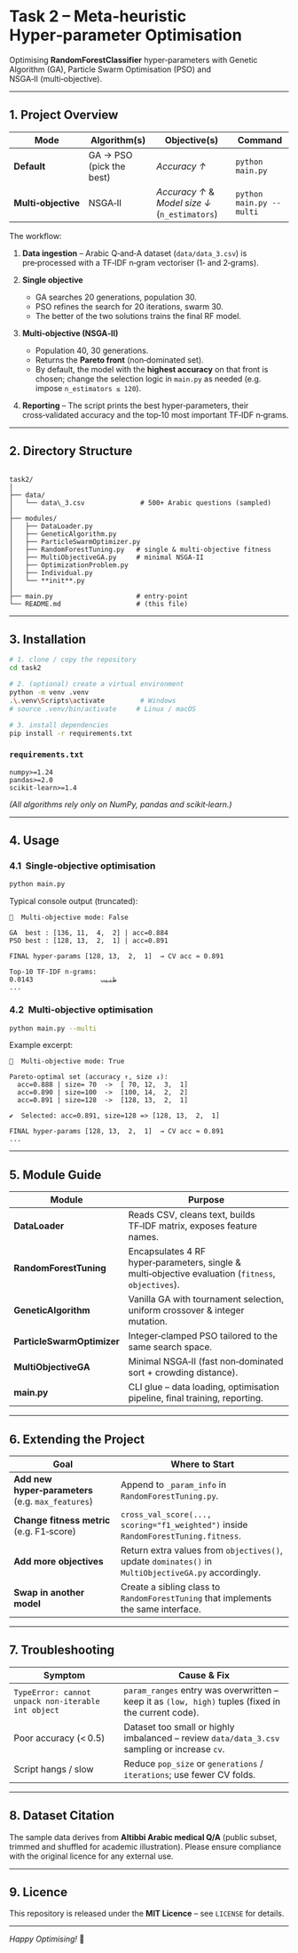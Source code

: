 # Task 2 – Meta‑heuristic Hyper‑parameter Optimisation  
Optimising **RandomForestClassifier** hyper‑parameters with Genetic
Algorithm (GA), Particle Swarm Optimisation (PSO) and
NSGA‑II (multi‑objective).

---

## 1. Project Overview

| Mode | Algorithm(s) | Objective(s) | Command |
|------|--------------|--------------|---------|
| **Default** | GA → PSO (pick the best) | *Accuracy ↑* | `python main.py` |
| **Multi‑objective** | NSGA‑II | *Accuracy ↑* & *Model size ↓* (`n_estimators`) | `python main.py --multi` |

The workflow:

1. **Data ingestion** – Arabic Q‑and‑A dataset (`data/data_3.csv`) is
   pre‑processed with a TF‑IDF n‑gram vectoriser (1‑ and 2‑grams).

2. **Single objective**  
   *   GA searches 20 generations, population 30.  
   *   PSO refines the search for 20 iterations, swarm 30.  
   *   The better of the two solutions trains the final RF model.

3. **Multi‑objective (NSGA‑II)**  
   *   Population 40, 30 generations.  
   *   Returns the **Pareto front** (non‑dominated set).  
   *   By default, the model with the **highest accuracy** on that front
       is chosen; change the selection logic in `main.py` as needed
       (e.g. impose `n_estimators ≤ 120`).

4. **Reporting** – The script prints the best hyper‑parameters, their
   cross‑validated accuracy and the top‑10 most important TF‑IDF
   n‑grams.

---

## 2. Directory Structure

```

task2/
│
├── data/
│   └── data\_3.csv              # 500+ Arabic questions (sampled)
│
├── modules/
│   ├── DataLoader.py
│   ├── GeneticAlgorithm.py
│   ├── ParticleSwarmOptimizer.py
│   ├── RandomForestTuning.py   # single & multi‑objective fitness
│   ├── MultiObjectiveGA.py     # minimal NSGA‑II
│   ├── OptimizationProblem.py
│   ├── Individual.py
│   └── **init**.py
│
├── main.py                     # entry‑point
└── README.md                   # (this file)

````

---

## 3. Installation

```bash
# 1. clone / copy the repository
cd task2

# 2. (optional) create a virtual environment
python -m venv .venv
.\.venv\Scripts\activate         # Windows
# source .venv/bin/activate     # Linux / macOS

# 3. install dependencies
pip install -r requirements.txt
````

### `requirements.txt`

```
numpy>=1.24
pandas>=2.0
scikit-learn>=1.4
```

*(All algorithms rely only on NumPy, pandas and scikit‑learn.)*

---

## 4. Usage

### 4.1  Single‑objective optimisation

```bash
python main.py
```

Typical console output (truncated):

```
🔧  Multi‑objective mode: False

GA  best : [136, 11,  4,  2] | acc=0.884
PSO best : [128, 13,  2,  1] | acc=0.891

FINAL hyper‑params [128, 13,  2,  1]  → CV acc ≈ 0.891

Top‑10 TF‑IDF n‑grams:
طبيب                 0.0143
...
```

### 4.2  Multi‑objective optimisation

```bash
python main.py --multi
```

Example excerpt:

```
🔧  Multi‑objective mode: True

Pareto‑optimal set (accuracy ↑, size ↓):
  acc=0.888 | size= 70  ->  [ 70, 12,  3,  1]
  acc=0.890 | size=100  ->  [100, 14,  2,  2]
  acc=0.891 | size=128  ->  [128, 13,  2,  1]

✔  Selected: acc=0.891, size=128 => [128, 13,  2,  1]

FINAL hyper‑params [128, 13,  2,  1]  → CV acc ≈ 0.891
...
```

---

## 5. Module Guide

| Module                     | Purpose                                                                                            |
| -------------------------- | -------------------------------------------------------------------------------------------------- |
| **DataLoader**             | Reads CSV, cleans text, builds TF‑IDF matrix, exposes feature names.                               |
| **RandomForestTuning**     | Encapsulates 4 RF hyper‑parameters, single & multi‑objective evaluation (`fitness`, `objectives`). |
| **GeneticAlgorithm**       | Vanilla GA with tournament selection, uniform crossover & integer mutation.                        |
| **ParticleSwarmOptimizer** | Integer‑clamped PSO tailored to the same search space.                                             |
| **MultiObjectiveGA**       | Minimal NSGA‑II (fast non‑dominated sort + crowding distance).                                     |
| **main.py**                | CLI glue – data loading, optimisation pipeline, final training, reporting.                         |

---

## 6. Extending the Project

| Goal                                               | Where to Start                                                                                      |
| -------------------------------------------------- | --------------------------------------------------------------------------------------------------- |
| **Add new hyper‑parameters** (e.g. `max_features`) | Append to `_param_info` in `RandomForestTuning.py`.                                                 |
| **Change fitness metric** (e.g. F1‑score)          | `cross_val_score(..., scoring="f1_weighted")` inside `RandomForestTuning.fitness`.                  |
| **Add more objectives**                            | Return extra values from `objectives()`, update `dominates()` in `MultiObjectiveGA.py` accordingly. |
| **Swap in another model**                          | Create a sibling class to `RandomForestTuning` that implements the same interface.                  |

---

## 7. Troubleshooting

| Symptom                                            | Cause & Fix                                                                                         |
| -------------------------------------------------- | --------------------------------------------------------------------------------------------------- |
| `TypeError: cannot unpack non‑iterable int object` | `param_ranges` entry was overwritten – keep it as `(low, high)` tuples (fixed in the current code). |
| Poor accuracy (< 0.5)                              | Dataset too small or highly imbalanced – review `data/data_3.csv` sampling or increase `cv`.        |
| Script hangs / slow                                | Reduce `pop_size` or `generations` / `iterations`; use fewer CV folds.                              |

---

## 8. Dataset Citation

The sample data derives from **Altibbi Arabic medical Q/A** (public subset,
trimmed and shuffled for academic illustration).
Please ensure compliance with the original licence for any external use.

---

## 9. Licence

This repository is released under the **MIT Licence** – see `LICENSE` for
details.

---

*Happy Optimising!* 🚀

```
